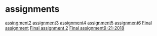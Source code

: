 # assignments
[assingment2](https://github.com/Niels213/assignments/blob/master/assignment2%20(1)%20(1).ipynb)
[assignment3](https://github.com/Niels213/assignments/blob/master/assignment3%20(1).ipynb)
[assignment4](https://github.com/Niels213/assignments/blob/master/assignment%204.ipynb)
[assignment5](https://github.com/Niels213/assignments/blob/master/Graded_assignment1(1).ipynb)
[assignment6](https://github.com/Niels213/assignments/blob/master/Graded_assignment2.ipynb)
[Final assignment](https://github.com/Niels213/assignments/blob/master/exam_june_7_2018(2).ipynb)
[Final assignment 2](https://github.com/Niels213/assignments/blob/master/Exam%20Niels%20bartholomeus%20%26%20Rick%20Huijbrets.ipynb)
[Final assignment9-21-2018](https://github.com/Niels213/assignments/blob/master/exam_Sep_21_2018%20(1).ipynb)
